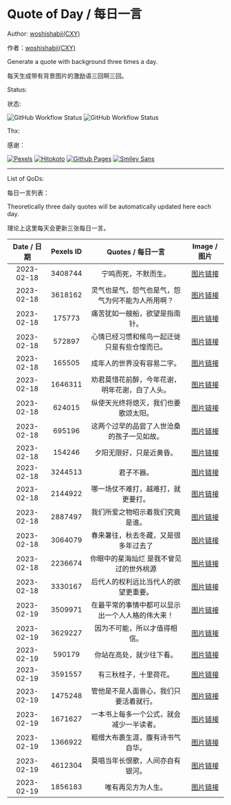 # Quote of Day / 每日一言

Author: [woshishabii(CXY)](https://github.com/woshishabii)

作者：[woshishabii(CXY)](https://github.com/woshishabii)

Generate a quote with background three times a day.

每天生成带有背景图片的激励语三回啊三回。

Status:

状态:

![GitHub Workflow Status](https://img.shields.io/github/actions/workflow/status/Creep-Among-Projects/CAP-Pages/qod.yml?label=QODGEN&style=for-the-badge&color=66ccff)
![GitHub Workflow Status](https://img.shields.io/github/actions/workflow/status/Creep-Among-Projects/CAP-Pages/MkDocsDeploy.yml?label=MKDOCS&style=for-the-badge&color=66ccff)

Thx:

感谢：

[![Pexels](https://images.pexels.com/lib/api/pexels.png "Photos Provided by Pexels")](https://pexels.com)
[![Hitokoto](https://developer.hitokoto.cn/logo.png "Quote Provided by Hitokoto")](https://hitokoto.cn)
[![Github Pages](https://github.githubassets.com/images/mona-loading-dark.gif "Github")](https://github.com)
[![Smiley Sans](https://raw.githubusercontent.com/atelier-anchor/smiley-sans/main/docs/images/smiley-sans.light.svg "Smiley Sans")](https://github.com/atelier-anchor/smiley-sans)

---

List of QoDs:

每日一言列表：

Theoretically three daily quotes will be automatically updated here each day.

理论上这里每天会更新三张每日一言。

| Date / 日期 |Pexels ID|Quotes / 每日一言|Image / 图片|
|:-----------:|:-------:|:--------------:|:----------:|
|2023-02-18|3408744|宁鸣而死，不默而生。|[图片链接](./qods/3408744.jpg)|
|2023-02-18|3618162|灵气也是气，怨气也是气，怨气为何不能为人所用啊？|[图片链接](./qods/3618162.jpg)|
|2023-02-18|175773|痛苦犹如一艘船，欲望是指南针。|[图片链接](./qods/175773.jpg)|
|2023-02-18|572897|心情已经习惯和候鸟一起迁徙只是有些仓惶而已。|[图片链接](./qods/572897.jpg)|
|2023-02-18|165505|成年人的世界没有容易二字。|[图片链接](./qods/165505.jpg)|
|2023-02-18|1646311|劝君莫惜花前醉，今年花谢，明年花谢，白了人头。|[图片链接](./qods/1646311.jpg)|
|2023-02-18|624015|纵使天光终将熄灭，我们也要歌颂太阳。|[图片链接](./qods/624015.bmp)|
|2023-02-18|695196|这两个过早的品尝了人世沧桑的孩子一见如故。|[图片链接](./qods/695196.bmp)|
|2023-02-18|154246|夕阳无限好，只是近黄昏。|[图片链接](./qods/154246.bmp)|
|2023-02-18|3244513|君子不器。|[图片链接](./qods/3244513.bmp)|
|2023-02-18|2144922|哪一场仗不难打，越难打，就更要打。|[图片链接](./qods/2144922.bmp)|
|2023-02-18|2887497|我们所爱之物昭示着我们究竟是谁。|[图片链接](./qods/2887497.bmp)|
|2023-02-18|3064079|春来暑往，秋去冬藏，又是很多年过去了|[图片链接](./qods/3064079.bmp)|
|2023-02-18|2236674|你眼中的星海灿烂 是我不曾见过的世外桃源|[图片链接](./qods/2236674.bmp)|
|2023-02-18|3330167|后代人的权利远比当代人的欲望更重要。|[图片链接](./qods/3330167.bmp)|
|2023-02-19|3509971|在最平常的事情中都可以显示出一个人人格的伟大来！|[图片链接](./qods/3509971.bmp)|
|2023-02-19|3629227|因为不可能，所以才值得相信。|[图片链接](./qods/3629227.bmp)|
|2023-02-19|590179|你站在高处，就少往下看。|[图片链接](./qods/590179.bmp)|
|2023-02-19|3591557|有三秋桂子，十里荷花。|[图片链接](./qods/3591557.bmp)|
|2023-02-19|1475248|管他是不是人面兽心，我们只要活着就行。|[图片链接](./qods/1475248.bmp)|
|2023-02-19|1671627|一本书上每多一个公式，就会减少一半读者。|[图片链接](./qods/1671627.bmp)|
|2023-02-19|1366922|粗缯大布裹生涯，腹有诗书气自华。|[图片链接](./qods/1366922.bmp)|
|2023-02-19|4612304|莫唱当年长恨歌，人间亦自有银河。|[图片链接](./qods/4612304.bmp)|
|2023-02-19|1856183|唯有再见方为人生。|[图片链接](./qods/1856183.bmp)|
